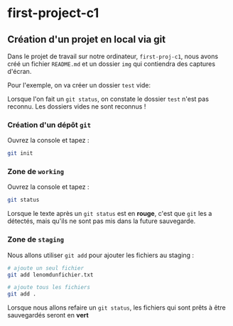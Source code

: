 # first-project-c1

## Création d'un projet en local via git

Dans le projet de travail sur notre ordinateur, `first-proj-c1`, nous avons créé un fichier `README.md` et un dossier `img` qui contiendra des captures d'écran.

Pour l'exemple, on va créer un dossier `test` vide:

Lorsque l'on fait un `git status`, on constate le dossier `test` n'est pas reconnu. Les dossiers vides ne sont reconnus !

### Création d'un dépôt `git` 

Ouvrez la console et tapez :

```bash
git init
```

### Zone de `working`

Ouvrez la console et tapez :

```bash
git status
```

Lorsque le texte après un `git status` est en **rouge**, c'est que `git` les a détectés, mais qu'ils ne sont pas mis dans la future sauvegarde.

### Zone de `staging`

Nous allons utiliser `git add` pour ajouter les fichiers au staging :

```bash
# ajoute un seul fichier
git add lenomdunfichier.txt

# ajoute tous les fichiers
git add .
```

Lorsque nous allons refaire un `git status`, les fichiers qui sont prêts à être sauvegardés seront en **vert**

